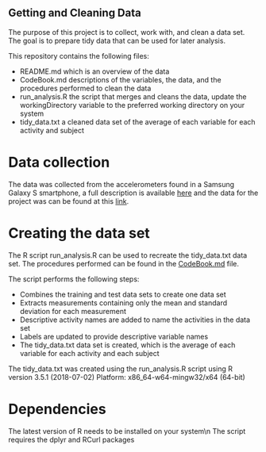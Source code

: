 ## Getting and Cleaning Data

The purpose of this project is to collect, work with, and clean a data set. The goal is to prepare tidy data that can be used for later analysis.

This repository contains the following files:
* README.md which is an overview of the data
* CodeBook.md descriptions of the variables, the data, and the procedures performed to clean the data
* run_analysis.R the script that merges and cleans the data, update the workingDirectory variable to the preferred working directory on your system
* tidy_data.txt a cleaned data set of the average of each variable for each activity and subject 

# Data collection
The data was collected from the accelerometers found in a Samsung Galaxy S smartphone, a full description is available [here](http://archive.ics.uci.edu/ml/datasets/Human+Activity+Recognition+Using+Smartphones) and the data for the project was can be found at this [link](https://d396qusza40orc.cloudfront.net/getdata%2Fprojectfiles%2FUCI%20HAR%20Dataset.zip).

# Creating the data set
The R script run_analysis.R can be used to recreate the tidy_data.txt data set. The procedures performed can be found in the [CodeBook.md](https://github.com/Takoshake/Getting-and-Cleaning-Data-Course-Project/blob/master/CodeBook.md) file.

The script performs the following steps:
* Combines the training and test data sets to create one data set
* Extracts measurements containing only the mean and standard deviation for each measurement
* Descriptive activity names are added to name the activities in the data set
* Labels are updated to provide descriptive variable names
* The tidy_data.txt data set is created, which is the average of each variable for each activity and each subject

The tidy_data.txt was created using the run_analysis.R script using R version 3.5.1 (2018-07-02)
Platform: x86_64-w64-mingw32/x64 (64-bit)

# Dependencies
The latest version of R needs to be installed on your system\n
The script requires the dplyr and RCurl packages